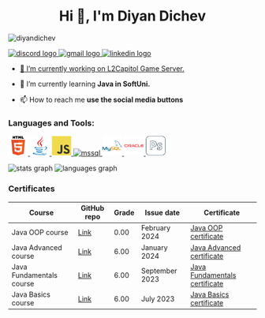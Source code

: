 <!--### Hi there 👋
- 🔭 I’m currently working on L2Capitol Game Server.
- 🌱 I’m currently learning Java in SoftUni.
- 📫 How to reach me: You Cannot right now
- ⚡ Fun fact: Im a truck driver who like to write PC Game servers logic on Java,HTML,JS and SQL.
-->
<!--
**DiyanDichev/DiyanDichev** is a ✨ _special_ ✨ repository because its `README.md` (this file) appears on your GitHub profile.

Here are some ideas to get you started:

- 🔭 I’m currently working on ...
- 🌱 I’m currently learning ...
- 👯 I’m looking to collaborate on ...
- 🤔 I’m looking for help with ...
- 💬 Ask me about ...
- 📫 How to reach me: ...
- 😄 Pronouns: ...
- ⚡ Fun fact: ...
-->


<!--
![Anurag's GitHub stats](https://github-readme-stats.vercel.app/api?username=DiyanDichev&show_icons=true&theme=darcula)
[![Top Langs](https://github-readme-stats.vercel.app/api/top-langs/?username=DiyanDichev&layout=donut)](https://github.com/DiyanDichev/github-readme-stats)
-->


<h1 align="center">Hi 👋, I'm Diyan Dichev</h1>

<p align="left"> <img src="https://komarev.com/ghpvc/?username=diyandichev&label=Profile%20views&color=0e75b6&style=flat" alt="diyandichev" /> </p>


<div align="left">
  <a href="https://discord.gg/https://discord.gg/3QsbvM2h" target="blank"><img src="https://img.shields.io/static/v1?message=Discord&logo=discord&label=&color=7289DA&logoColor=white&labelColor=&style=for-the-badge" height="35" alt="discord logo"  />
  <a href="giyandichev90@gmail.com" target="blank"><img src="https://img.shields.io/static/v1?message=Gmail&logo=gmail&label=&color=D14836&logoColor=white&labelColor=&style=for-the-badge" height="35" alt="gmail logo"  />
  <a href="https://www.linkedin.com/in/diqn-dichev-98b2332ba/" target="blank"><img src="https://img.shields.io/static/v1?message=LinkedIn&logo=linkedin&label=&color=0077B5&logoColor=white&labelColor=&style=for-the-badge" height="35" alt="linkedin logo" />


- 🔭 I’m currently working on [L2Capitol Game Server.](https://www.L2Capitol.com)

- 🌱 I’m currently learning **Java in SoftUni.**

- 📫 How to reach me **use the social media buttons**

<h3 align="left">Languages and Tools:</h3>
<p align="left"> <a href="https://www.w3.org/html/" target="_blank" rel="noreferrer"> <img src="https://raw.githubusercontent.com/devicons/devicon/master/icons/html5/html5-original-wordmark.svg" alt="html5" width="40" height="40"/> </a> <a href="https://www.java.com" target="_blank" rel="noreferrer"> <img src="https://raw.githubusercontent.com/devicons/devicon/master/icons/java/java-original.svg" alt="java" width="40" height="40"/> </a> <a href="https://developer.mozilla.org/en-US/docs/Web/JavaScript" target="_blank" rel="noreferrer"> <img src="https://raw.githubusercontent.com/devicons/devicon/master/icons/javascript/javascript-original.svg" alt="javascript" width="40" height="40"/> </a> <a href="https://www.microsoft.com/en-us/sql-server" target="_blank" rel="noreferrer"> <img src="https://www.svgrepo.com/show/303229/microsoft-sql-server-logo.svg" alt="mssql" width="40" height="40"/> </a> <a href="https://www.mysql.com/" target="_blank" rel="noreferrer"> <img src="https://raw.githubusercontent.com/devicons/devicon/master/icons/mysql/mysql-original-wordmark.svg" alt="mysql" width="40" height="40"/> </a> <a href="https://www.oracle.com/" target="_blank" rel="noreferrer"> <img src="https://raw.githubusercontent.com/devicons/devicon/master/icons/oracle/oracle-original.svg" alt="oracle" width="40" height="40"/> </a> <a href="https://www.photoshop.com/en" target="_blank" rel="noreferrer"> <img src="https://raw.githubusercontent.com/devicons/devicon/master/icons/photoshop/photoshop-line.svg" alt="photoshop" width="40" height="40"/> </a> </p>

  <img src="https://github-readme-stats.vercel.app/api?username=diyandichev&hide_title=false&hide_rank=false&show_icons=true&include_all_commits=true&count_private=true&disable_animations=false&theme=dracula&locale=en&hide_border=false" height="150" alt="stats graph"  />
  <img src="https://github-readme-stats.vercel.app/api/top-langs?username=diyandichev&locale=en&hide_title=false&layout=compact&card_width=320&langs_count=5&theme=dracula&hide_border=false" height="150" alt="languages graph"  />



### Certificates 

| Course        | GitHub repo | Grade | Issue date | Certificate |
| ------------- | ----------- | ----- | ---------- | ----------- |
| Java OOP course | [Link](https://github.com/DiyanDichev/Github-Homework/tree/main/Java%20OOP) | 0.00 | February 2024 | [Java OOP certificate]() |
| Java Advanced course | [Link](https://github.com/DiyanDichev/Github-Homework/tree/main/Java%20Advanced) | 6.00 | January 2024 | [Java Advanced certificate](https://softuni.bg/certificates/details/203479/1d445e7c) |
| Java Fundamentals course | [Link](https://github.com/DiyanDichev/Github-Homework/tree/main/Java%20Fundamentals) | 6.00 | September 2023 | [Java Fundamentals certificate](https://softuni.bg/certificates/details/195148/a8a78651) |
| Java Basics course | [Link](https://github.com/DiyanDichev/Github-Homework/tree/main/Java%20Basics) | 6.00 | July 2023 | [Java Basics certificate](https://softuni.bg/certificates/details/178223/dbacb325) |


###

<br clear="both">


###
